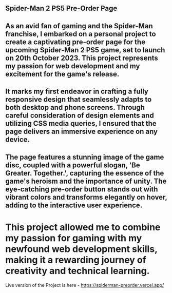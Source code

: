 ## Spider-Man 2 PS5 Pre-Order Page

## As an avid fan of gaming and the Spider-Man franchise, I embarked on a personal project to create a captivating pre-order page for the upcoming Spider-Man 2 PS5 game, set to launch on 20th October 2023. This project represents my passion for web development and my excitement for the game's release.  

## It marks my first endeavor in crafting a fully responsive design that seamlessly adapts to both desktop and phone screens. Through careful consideration of design elements and utilizing CSS media queries, I ensured that the page delivers an immersive experience on any device. 

## The page features a stunning image of the game disc, coupled with a powerful slogan, 'Be Greater. Together.', capturing the essence of the game's heroism and the importance of unity. The eye-catching pre-order button stands out with vibrant colors and transforms elegantly on hover, adding to the interactive user experience. 


# This project allowed me to combine my passion for gaming with my newfound web development skills, making it a rewarding journey of creativity and technical learning.

Live version of the Project is here - https://spiderman-preorder.vercel.app/
